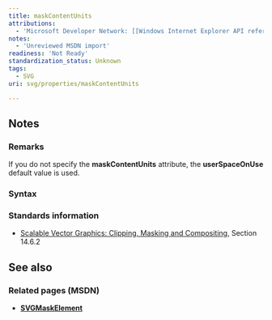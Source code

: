 ```yaml
---
title: maskContentUnits
attributions:
  - 'Microsoft Developer Network: [[Windows Internet Explorer API reference](http://msdn.microsoft.com/en-us/library/ie/hh828809%28v=vs.85%29.aspx) Article]'
notes:
  - 'Unreviewed MSDN import'
readiness: 'Not Ready'
standardization_status: Unknown
tags:
  - SVG
uri: svg/properties/maskContentUnits

---
```

## <span>Notes</span>

### <span>Remarks</span>

If you do not specify the **maskContentUnits** attribute, the **userSpaceOnUse** default value is used.

### <span>Syntax</span>

### <span>Standards information</span>

-   [Scalable Vector Graphics: Clipping, Masking and Compositing](http://go.microsoft.com/fwlink/p/?linkid=199810), Section 14.6.2

## <span>See also</span>

### <span>Related pages (MSDN)</span>

-   [**SVGMaskElement**](/svg/elements/mask)
